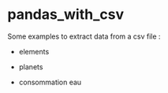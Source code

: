 # pandas_with_csv

Some examples to extract data from a csv file :

* elements

* planets

* consommation eau
